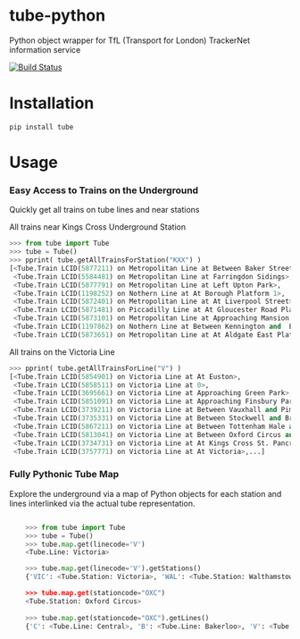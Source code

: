 tube-python
===============

Python object wrapper for TfL (Transport for London) TrackerNet information service

[![Build Status](https://travis-ci.org/adamgilman/tube-python.svg?branch=master)](https://travis-ci.org/adamgilman/tube-python)

# Installation
```
pip install tube

```

# Usage
### Easy Access to Trains on the Underground
Quickly get all trains on tube lines and near stations

All trains near Kings Cross Underground Station

```python
>>> from tube import Tube
>>> tube = Tube()
>>> pprint( tube.getAllTrainsForStation("KXX") )
[<Tube.Train LCID(5877211) on Metropolitan Line at Between Baker Street and Great Portland Street>,
 <Tube.Train LCID(5584481) on Metropolitan Line at Farringdon Sidings>,
 <Tube.Train LCID(5877791) on Metropolitan Line at Left Upton Park>,
 <Tube.Train LCID(1198252) on Nothern Line at At Borough Platform 1>,
 <Tube.Train LCID(5872401) on Metropolitan Line at At Liverpool Street>,
 <Tube.Train LCID(5871481) on Piccadilly Line at At Gloucester Road Platform 5>,
 <Tube.Train LCID(5873101) on Metropolitan Line at Approaching Mansion House>,
 <Tube.Train LCID(1197862) on Nothern Line at Between Kennington and  Elephant and Castle>,
 <Tube.Train LCID(5873651) on Metropolitan Line at At Aldgate East Platform 1>,...]
```

All trains on the Victoria Line

```python
>>> pprint( tube.getAllTrainsForLine("V") )
[<Tube.Train LCID(5854901) on Victoria Line at At Euston>,
 <Tube.Train LCID(5858511) on Victoria Line at 0>,
 <Tube.Train LCID(3695661) on Victoria Line at Approaching Green Park>,
 <Tube.Train LCID(5851091) on Victoria Line at Approaching Finsbury Park>,
 <Tube.Train LCID(3739211) on Victoria Line at Between Vauxhall and Pimlico>,
 <Tube.Train LCID(3735331) on Victoria Line at Between Stockwell and Brixton>,
 <Tube.Train LCID(5867211) on Victoria Line at Between Tottenham Hale and Seven Sisters>,
 <Tube.Train LCID(5813041) on Victoria Line at Between Oxford Circus and Green Park>,
 <Tube.Train LCID(3734731) on Victoria Line at At Kings Cross St. Pancras>,
 <Tube.Train LCID(3757771) on Victoria Line at At Victoria>,...]
```

### Fully Pythonic Tube Map
Explore the underground via a map of Python objects for each station and lines interlinked via the actual tube representation.

```python

	>>> from tube import Tube
	>>> tube = Tube()
	>>> tube.map.get(linecode='V')
	<Tube.Line: Victoria>

	>>> tube.map.get(linecode='V').getStations()
	{'VIC': <Tube.Station: Victoria>, 'WAL': <Tube.Station: Walthamstow Central>, 'PIM': <Tube.Station: Pimlico>, 'GPK': <Tube.Station: Green Park>, 'WST': <Tube.Station: Warren Street>, 'BRX': <Tube.Station: Brixton>, 'FPK': <Tube.Station: Finsbury Park>, 'STK': <Tube.Station: Stockwell>, 'KXX': <Tube.Station: King's Cross St Pancras>, 'TTH': <Tube.Station: Tottenham Hale>, 'HBY': <Tube.Station: Highbury and Islington>, 'VUX': <Tube.Station: Vauxhall>, 'BHR': <Tube.Station: Blackhorse Road>, 'SVS': <Tube.Station: Seven Sisters>, 'EUS': <Tube.Station: Euston>, 'OXC': <Tube.Station: Oxford Circus>}

	>>> tube.map.get(stationcode="OXC")
	<Tube.Station: Oxford Circus>
	
	>>> tube.map.get(stationcode="OXC").getLines()
	{'C': <Tube.Line: Central>, 'B': <Tube.Line: Bakerloo>, 'V': <Tube.Line: Victoria>}
```



